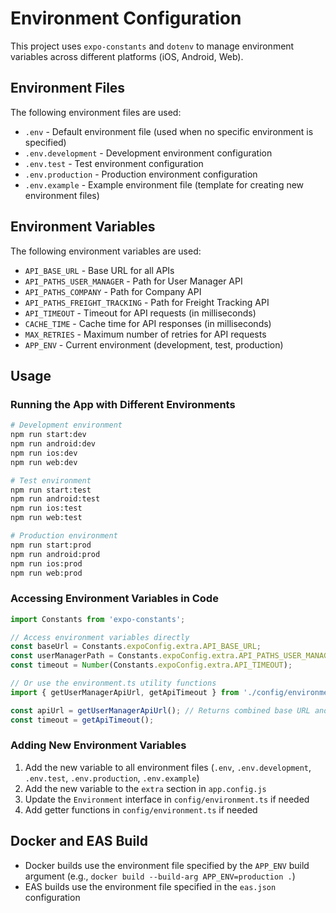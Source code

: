 # Environment Configuration

This project uses `expo-constants` and `dotenv` to manage environment variables across different platforms (iOS, Android, Web).

## Environment Files

The following environment files are used:

- `.env` - Default environment file (used when no specific environment is specified)
- `.env.development` - Development environment configuration
- `.env.test` - Test environment configuration
- `.env.production` - Production environment configuration
- `.env.example` - Example environment file (template for creating new environment files)

## Environment Variables

The following environment variables are used:

- `API_BASE_URL` - Base URL for all APIs
- `API_PATHS_USER_MANAGER` - Path for User Manager API
- `API_PATHS_COMPANY` - Path for Company API
- `API_PATHS_FREIGHT_TRACKING` - Path for Freight Tracking API
- `API_TIMEOUT` - Timeout for API requests (in milliseconds)
- `CACHE_TIME` - Cache time for API responses (in milliseconds)
- `MAX_RETRIES` - Maximum number of retries for API requests
- `APP_ENV` - Current environment (development, test, production)

## Usage

### Running the App with Different Environments

```bash
# Development environment
npm run start:dev
npm run android:dev
npm run ios:dev
npm run web:dev

# Test environment
npm run start:test
npm run android:test
npm run ios:test
npm run web:test

# Production environment
npm run start:prod
npm run android:prod
npm run ios:prod
npm run web:prod
```

### Accessing Environment Variables in Code

```typescript
import Constants from 'expo-constants';

// Access environment variables directly
const baseUrl = Constants.expoConfig.extra.API_BASE_URL;
const userManagerPath = Constants.expoConfig.extra.API_PATHS_USER_MANAGER;
const timeout = Number(Constants.expoConfig.extra.API_TIMEOUT);

// Or use the environment.ts utility functions
import { getUserManagerApiUrl, getApiTimeout } from './config/environment';

const apiUrl = getUserManagerApiUrl(); // Returns combined base URL and path
const timeout = getApiTimeout();
```

### Adding New Environment Variables

1. Add the new variable to all environment files (`.env`, `.env.development`, `.env.test`, `.env.production`, `.env.example`)
2. Add the new variable to the `extra` section in `app.config.js`
3. Update the `Environment` interface in `config/environment.ts` if needed
4. Add getter functions in `config/environment.ts` if needed

## Docker and EAS Build

- Docker builds use the environment file specified by the `APP_ENV` build argument (e.g., `docker build --build-arg APP_ENV=production .`)
- EAS builds use the environment file specified in the `eas.json` configuration
